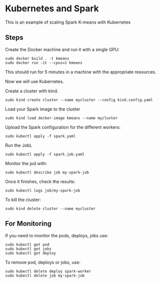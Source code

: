 # Kubernetes and Spark

This is an example of scaling Spark K-means with Kubernetes

## Steps

Create the Docker machine and run it with a single GPU:

```
sudo docker build . -t kmeans
sudo docker run -it --cpus=1 kmeans
```

This should run for 5 minutes in a machine with the appropriate resources.

Now we will use Kubernetes.

Create a cluster with kind.

```
sudo kind create cluster --name mycluster --config kind.config.yaml
```

Load your Spark image to the cluster

```
sudo kind load docker-image kmeans --name mycluster
```

Upload the Spark configuration for the different workers:

```
sudo kubectl apply -f spark.yaml
```

Run the JobL

```
sudo kubectl apply -f spark.job.yaml
```

Monitor the jod with:
```
sudo kubectl describe job my-spark-job
```

Once it finishes, check the results:
```
sudo kubectl logs job/my-spark-job
```

To kill the cluster:
```
sudo kind delete cluster --name mycluster
```

## For Monitoring

If you need to monitor the pods, deploys, jobs use:
```
sudo kubectl get pod
sudo kubectl get jobs
sudo kubectl get deploy
```

To remove pod, deploys or jobs, use:
```
sudo kubectl delete deploy spark-worker
sudo kubectl delete job my-spark-job
```